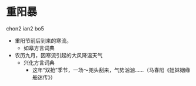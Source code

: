 # 重阳暴
chon2 ian2 bo5
+ 重阳节前后到来的寒流。
  * 如皋方言词典
+ 农历九月，因寒流引起的大风降温天气
  * 兴化方言词典
    - 这年“双抢”季节，一场～兜头刮来，气势汹汹……（马春阳《姐妹姻缘船迷传》）
